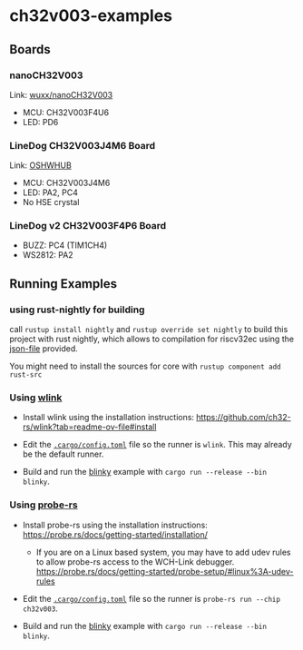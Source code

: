 # ch32v003-examples

## Boards

### nanoCH32V003

Link: [wuxx/nanoCH32V003](https://github.com/wuxx/nanoCH32V003)

- MCU: CH32V003F4U6
- LED: PD6

### LineDog CH32V003J4M6 Board

Link: [OSHWHUB](https://oshwhub.com/andelf/linedog)

- MCU: CH32V003J4M6
- LED: PA2, PC4
- No HSE crystal

### LineDog v2 CH32V003F4P6 Board


- BUZZ: PC4 (TIM1CH4)
- WS2812: PA2

## Running Examples

### using rust-nightly for building

call `rustup install nightly` and `rustup override set nightly` to build this project with rust nightly,
which allows to compilation for riscv32ec using the [json-file](riscv32ec-unknown-none-elf.json) provided.

You might need to install the sources for core with `rustup component add rust-src`

### Using [wlink](https://github.com/ch32-rs/wlink)
- Install wlink using the installation instructions: https://github.com/ch32-rs/wlink?tab=readme-ov-file#install

- Edit the [`.cargo/config.toml`](.cargo/config.toml) file so the runner is `wlink`. This may already be the default runner.

- Build and run the [blinky](src/bin/blinky.rs) example with `cargo run --release --bin blinky`.

### Using [probe-rs](https://probe.rs/)

- Install probe-rs using the installation instructions: https://probe.rs/docs/getting-started/installation/
    - If you are on a Linux based system, you may have to add udev rules to allow probe-rs access to the WCH-Link debugger. https://probe.rs/docs/getting-started/probe-setup/#linux%3A-udev-rules

- Edit the [`.cargo/config.toml`](.cargo/config.toml) file so the runner is `probe-rs run --chip ch32v003`.

- Build and run the [blinky](src/bin/blinky.rs) example with `cargo run --release --bin blinky`.
